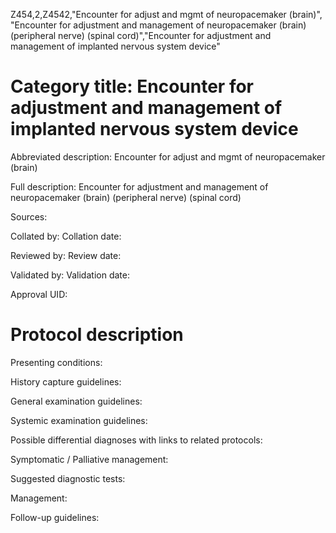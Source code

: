 Z454,2,Z4542,"Encounter for adjust and mgmt of neuropacemaker (brain)", "Encounter for adjustment and management of neuropacemaker (brain) (peripheral nerve) (spinal cord)","Encounter for adjustment and management of implanted nervous system device"
# Category title: Encounter for adjustment and management of implanted nervous system device

Abbreviated description: Encounter for adjust and mgmt of neuropacemaker (brain)

Full description: Encounter for adjustment and management of neuropacemaker (brain) (peripheral nerve) (spinal cord)

Sources:

Collated by:
Collation date:

Reviewed by:
Review date:

Validated by:
Validation date:

Approval UID:

# Protocol description

Presenting conditions:

History capture guidelines:

General examination guidelines:

Systemic examination guidelines:

Possible differential diagnoses with links to related protocols:

Symptomatic / Palliative management:

Suggested diagnostic tests:

Management:

Follow-up guidelines:
